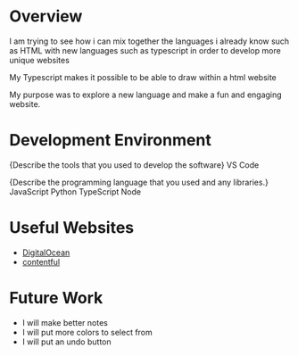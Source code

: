 # Overview


I am trying to see how i can mix together the languages i already know such as HTML with new languages such as typescript in order to develop more unique websites

My Typescript makes it possible to be able to draw within a html website


My purpose was to explore a new language and make a fun and engaging website.




# Development Environment

{Describe the tools that you used to develop the software}
VS Code

{Describe the programming language that you used and any libraries.}
JavaScript
Python
TypeScript
Node

# Useful Websites



- [DigitalOcean](https://www.digitalocean.com/community/tutorials/typescript-new-project)
- [contentful](https://www.contentful.com/blog/what-is-typescript-and-why-should-you-use-it/#:~:text=TypeScript%20extends%20JavaScript%20and%20improves,%2C%20tuple%2C%20generics%2C%20etc.)

# Future Work



- I will make better notes
- I will put more colors to select from
- I will put an undo button